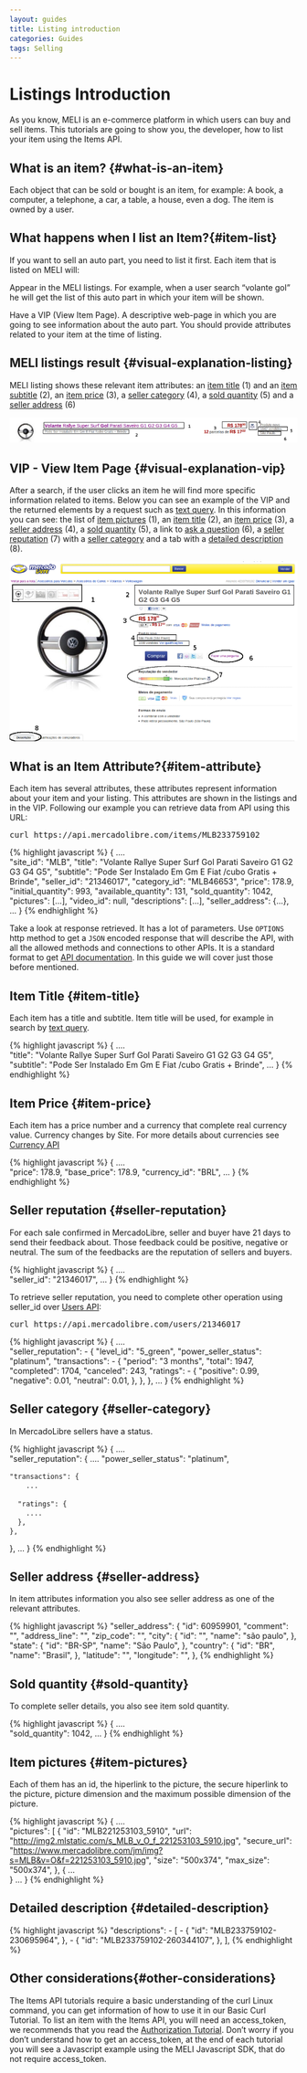 ```yaml
---
layout: guides
title: Listing introduction
categories: Guides
tags: Selling
---
```


# Listings Introduction

As you know, MELI is an e-commerce platform in which users can buy and sell items. This tutorials are going to show you, the developer, how to list your item using the Items API.


## What is an item? {#what-is-an-item}

Each object that can be sold or bought is an item, for example: A book, a computer, a telephone, a car, a table, a house, even a dog. The item is owned by a user.

## What happens when I list an Item?{#item-list}

If you want to sell an auto part, you need to list it first. Each item that is listed on MELI will:

Appear in the MELI listings. For example, when a user search “volante gol” he will get the list of this auto part in which your item will be shown.

Have a VIP (View Item Page). A descriptive web-page in which you are going to see information about the auto part.
You should provide attributes related to your item at the time of listing.


## MELI listings result {#visual-explanation-listing}

MELI listing shows these relevant item attributes: an <a href="javascript:void(0)" onClick="goToByScroll('item-title')">item title</a> (1) and an <a href="javascript:void(0)" onClick="goToByScroll('item-title')">item subtitle</a> (2), an <a href="javascript:void(0)" onClick="goToByScroll('item-price')">item price</a> (3), a <a href="javascript:void(0)" onClick="goToByScroll('seller-category')">seller category</a> (4), a <a href="javascript:void(0)" onClick="goToByScroll('sold-quantity')">sold quantity</a> (5) and a <a href="javascript:void(0)" onClick="goToByScroll('seller-address')">seller address</a> (6)


![meli listing](/images/meli-listing.png)

## VIP - View Item Page {#visual-explanation-vip}

After a search, if the user clicks an item he will find more specific information related to items. Below you can see an example of the VIP and the returned elements by a request such as [text query](/search-by-text-query). In this information you can see: the list of <a href="javascript:void(0)" onClick="goToByScroll('item-pictures')">item pictures</a> (1), an <a href="javascript:void(0)" onClick="goToByScroll('item-title')">item title</a> (2), an <a href="javascript:void(0)" onClick="goToByScroll('item-price')">item price</a> (3), a <a href="javascript:void(0)" onClick="goToByScroll('seller-address')">seller address</a> (4), a <a href="javascript:void(0)" onClick="goToByScroll('sold-quantity')">sold quantity</a> (5), a link to [ask a question](/ask-a-question) (6), a <a href="javascript:void(0)" onClick="goToByScroll('seller-reputation')">seller reputation</a> (7) with a <a href="javascript:void(0)" onClick="goToByScroll('seller-category')">seller category</a> and a tab with a <a href="javascript:void(0)" onClick="goToByScroll('detailed-decription')">detailed description</a> (8). 


![vip](/images/vip.png)

## What is an Item Attribute?{#item-attribute}

Each item has several attributes, these attributes represent information about your item and your listing. This attributes are shown in the listings and in the VIP. Following our example you can retrieve data from API using this URL:

<pre class="terminal">
curl https://api.mercadolibre.com/items/MLB233759102
</pre>

{% highlight javascript %} 
{
  .... 	
  "site_id": "MLB",
  "title": "Volante Rallye Super Surf Gol Parati Saveiro G1 G2 G3 G4 G5",
  "subtitle": "Pode Ser Instalado Em Gm E Fiat /cubo Gratis + Brinde",
  "seller_id": "21346017",
  "category_id": "MLB46653",
  "price": 178.9,
  "initial_quantity": 993,
  "available_quantity": 131,
  "sold_quantity": 1042,
  "pictures": [...],
  "video_id": null,
  "descriptions": [...],
  "seller_address": {...},
  ...
}
{% endhighlight %}

Take a look at response retrieved. It has a lot of parameters. Use <code>OPTIONS</code> http method to get a <code>JSON</code> encoded response that will describe the API, with all the allowed methods and connections to other APIs. It is a standard format to get [API documentation](/design-considerations/#options).
In this guide we will cover just those before mentioned.


## Item Title {#item-title}

Each item has a title and subtitle. Item title will be used, for example in search by [text query](/search-by-text-query).

{% highlight javascript %} 
{
  .... 	
  "title": "Volante Rallye Super Surf Gol Parati Saveiro G1 G2 G3 G4 G5",
  "subtitle": "Pode Ser Instalado Em Gm E Fiat /cubo Gratis + Brinde",
  ...
}
{% endhighlight %}

## Item Price {#item-price}

Each item has a price number and a currency that complete real currency value. Currency changes by Site. For more details about currencies see [Currency API](/guide-appendix/#currencies-api)

{% highlight javascript %} 
{
  .... 	
  "price": 178.9,
  "base_price": 178.9,
  "currency_id": "BRL",
  ...
}
{% endhighlight %}

## Seller reputation {#seller-reputation}

For each sale confirmed in MercadoLibre, seller and buyer have 21 days to send their feedback about. Those feedback could be positive, negative or neutral. The sum of the feedbacks are the reputation of sellers and buyers. 

{% highlight javascript %} 
{
  .... 	
  "seller_id": "21346017",
  ...
}
{% endhighlight %}

To retrieve seller reputation, you need to complete other operation using seller_id over [Users API](/info-user):

<pre class="terminal">
curl https://api.mercadolibre.com/users/21346017
</pre>

{% highlight javascript %} 
{
  .... 	
 "seller_reputation": - {
    "level_id": "5_green",
    "power_seller_status": "platinum",
    "transactions": - {
      "period": "3 months",
      "total": 1947,
      "completed": 1704,
      "canceled": 243,
      "ratings": - {
        "positive": 0.99,
        "negative": 0.01,
        "neutral": 0.01,
      },
    },
  },
  ...
}
{% endhighlight %}


## Seller category {#seller-category}

In MercadoLibre sellers have a status. 

{% highlight javascript %} 
{
  .... 	
 "seller_reputation": {
 	....
    "power_seller_status": "platinum",
    
    "transactions": {
      	... 	
      
      "ratings": {
      	....
      },
    },
  },
  ...
}
{% endhighlight %}

## Seller address {#seller-address}

In item attributes information you also see seller address as one of the relevant attributes.  

{% highlight javascript %} 
 "seller_address": {
    "id": 60959901,
    "comment": "",
    "address_line": "",
    "zip_code": "",
    "city": {
      "id": "",
      "name": "são paulo",
    },
    "state": {
      "id": "BR-SP",
      "name": "São Paulo",
    },
    "country": {
      "id": "BR",
      "name": "Brasil",
    },
    "latitude": "",
    "longitude": "",
  },
{% endhighlight %}

## Sold quantity {#sold-quantity}

To complete seller details, you also see item sold quantity. 

{% highlight javascript %} 
{
  .... 	
  "sold_quantity": 1042,
  ...
}
{% endhighlight %}

## Item pictures {#item-pictures}

Each of them has an id, the hiperlink to the picture, the secure hiperlink to the picture, picture dimension and the maximum possible dimension of the picture. 

{% highlight javascript %} 
{
  .... 	
  "pictures": [
    {
      "id": "MLB221253103_5910",
      "url": "http://img2.mlstatic.com/s_MLB_v_O_f_221253103_5910.jpg",
      "secure_url": "https://www.mercadolibre.com/jm/img?s=MLB&v=O&f=221253103_5910.jpg",
      "size": "500x374",
      "max_size": "500x374",
    },
    {
	   ...    
	}
  ...
}
{% endhighlight %}

## Detailed description {#detailed-description}
{% highlight javascript %} 
  "descriptions": - [
    - {
      "id": "MLB233759102-230695964",
    },
    - {
      "id": "MLB233759102-260344107",
    },
  ],
 {% endhighlight %}


## Other considerations{#other-considerations}

The Items API tutorials require a basic understanding of the curl Linux command, you can get information of how to use it in our Basic Curl Tutorial.
To list an item with the Items API, you will need an access_token, we recommends that you read the [Authorization Tutorial](../authentication-and-authorization).
Don’t worry if you don’t understand how to get an access_token, at the end of each tutorial you will see a Javascript example using the MELI Javascript SDK, that do not require access_token.

<iframe id="search_api_embed"
  src="javascript:void(0)"
    scrolling="no"
      frameborder="0"
        width="100%"
          height="900">
</iframe>
<script type="text/javascript">
            document.getElementById('search_api_embed').src ='https://api.mercadolibre.com/items/MLB233759102';
</script>
